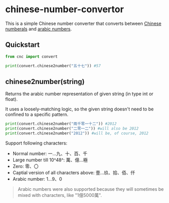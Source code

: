 # chinese-number-convertor

This is a simple Chinese number converter that converts between [Chinese numberals](https://en.wikipedia.org/wiki/Chinese_numerals) and [arabic numbers](https://en.wikipedia.org/wiki/Arabic_numerals).

## Quickstart

```python
from cnc import convert

print(convert.chinese2number("五十七")) #57
```

## chinese2number(string)

Returns the arabic number representation of given string (in type int or float).

It uses a loosely-matching logic, so the given string doesn't need to be confined to a specific pattern.

```python
print(convert.chinese2number("兩千零一十二")) #2012
print(convert.chinese2number("二零一二")) #will also be 2012
print(convert.chinese2number("2012")) #will be, of course, 2012
```

Support following characters:
- Normal number: 一...九、十、百、千
- Large number till 10^48^: 萬、億...極
- Zero: 零、〇
- Captial version of all characters above: 壹...玖、拾、佰、仟
- Arabic number: 1...9、0
> Arabic numbers were also supported because they will sometimes be mixed with characters, like "1億5000萬".
